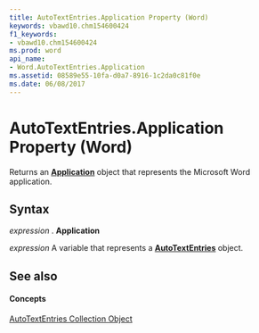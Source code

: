 ```yaml
---
title: AutoTextEntries.Application Property (Word)
keywords: vbawd10.chm154600424
f1_keywords:
- vbawd10.chm154600424
ms.prod: word
api_name:
- Word.AutoTextEntries.Application
ms.assetid: 08589e55-10fa-d0a7-8916-1c2da0c81f0e
ms.date: 06/08/2017
---
```



# AutoTextEntries.Application Property (Word)

Returns an  **[Application](Word.Application.md)** object that represents the Microsoft Word application.


## Syntax

 _expression_ . **Application**

 _expression_ A variable that represents a **[AutoTextEntries](Word.autotextentries.md)** object.


## See also


#### Concepts


[AutoTextEntries Collection Object](Word.autotextentries.md)

